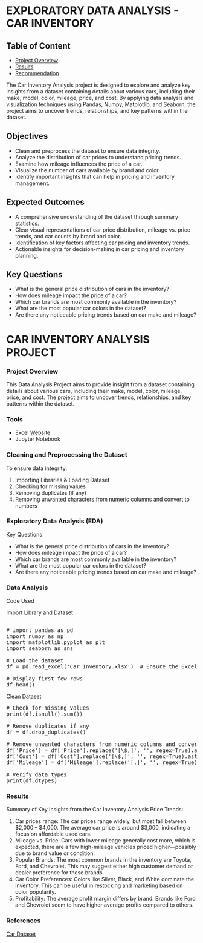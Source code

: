# EXPLORATORY DATA ANALYSIS - CAR INVENTORY

## Table of Content

- [Project Overview](#project-overview)
- [Results](#results)
- [Recommendation](#recommendation)

The Car Inventory Analysis project is designed to explore and analyze key insights from a dataset containing details about various cars, including their make, model, color, mileage, price, and cost. By applying data analysis and visualization techniques using Pandas, Numpy, Matplotlib, and Seaborn, the project aims to uncover trends, relationships, and key patterns within the dataset.

## Objectives 
- Clean and preprocess the dataset to ensure data integrity. 
- Analyze the distribution of car prices to understand pricing trends. 
- Examine how mileage influences the price of a car. 
- Visualize the number of cars available by brand and color. 
- Identify important insights that can help in pricing and inventory management.

## Expected Outcomes 

- A comprehensive understanding of the dataset through summary statistics. 
- Clear visual representations of car price distribution, mileage vs. price trends, and car counts by brand and color. 
- Identification of key factors affecting car pricing and inventory trends. 
- Actionable insights for decision-making in car pricing and inventory planning.
  
## Key Questions 
- What is the general price distribution of cars in the inventory? 
- How does mileage impact the price of a car? 
- Which car brands are most commonly available in the inventory? 
- What are the most popular car colors in the dataset? 
- Are there any noticeable pricing trends based on car make and mileage?



# CAR INVENTORY ANALYSIS PROJECT


### Project Overview 

This Data Analysis Project aims to provide insight from a dataset containing details about various cars, including their make, model, color, mileage, price, and cost. The project aims to uncover trends, relationships, and key patterns within the dataset.


### Tools

- Excel [Website](https://ofice.com)
- Jupyter Notebook


### Cleaning and Preprocessing the Dataset
  To ensure data integrity:
  1. Importing Libraries & Loading Dataset
  2. Checking for missing values
  3. Removing duplicates (if any)
  4. Removing unwanted characters from numeric columns and convert to numbers


### Exploratory Data Analysis (EDA)

  Key Questions
  
- What is the general price distribution of cars in the inventory?
- How does mileage impact the price of a car? 
- Which car brands are most commonly available in the inventory? 
- What are the most popular car colors in the dataset? 
- Are there any noticeable pricing trends based on car make and mileage?


### Data Analysis
Code Used

Import Library and Dataset

<pre> 
# import pandas as pd
import numpy as np
import matplotlib.pyplot as plt
import seaborn as sns

# Load the dataset
df = pd.read_excel('Car Inventory.xlsx')  # Ensure the Excel file is in the same folder or provide full path

# Display first few rows
df.head()  </pre>

Clean Dataset

<pre>
# Check for missing values
print(df.isnull().sum())

# Remove duplicates if any
df = df.drop_duplicates()

# Remove unwanted characters from numeric columns and convert to numbers
df['Price'] = df['Price'].replace('[\$,]', '', regex=True).astype(float)
df['Cost'] = df['Cost'].replace('[\$,]', '', regex=True).astype(float)
df['Mileage'] = df['Mileage'].replace('[,]', '', regex=True).astype(int)

# Verify data types
print(df.dtypes) </pre>


### Results

Summary of Key Insights from the Car Inventory Analysis Price Trends:

1. Car prices range: The car prices range widely, but most fall between $2,000 – $4,000. The average car price is around $3,000, indicating a focus on affordable used cars.
2. Mileage vs. Price: Cars with lower mileage generally cost more, which is expected, there are a few high-mileage vehicles priced higher—possibly due to brand value or condition.
3. Popular Brands: The most common brands in the inventory are Toyota, Ford, and Chevrolet. This may suggest either high customer demand or dealer preference for these brands.
4. Car Color Preferences: Colors like Silver, Black, and White dominate the inventory. This can be useful in restocking and marketing based on color popularity.
5. Profitability: The average profit margin differs by brand. Brands like Ford and Chevrolet seem to have higher average profits compared to others.


### References

[Car Dataset](https://docs.google.com/spreadsheets/d/148gzCAxQno4wlIj_tzgUIyDTG8y4ifRr/edit?usp=sharing&ouid=107969485968939728677&rtpof=true&sd=true)

